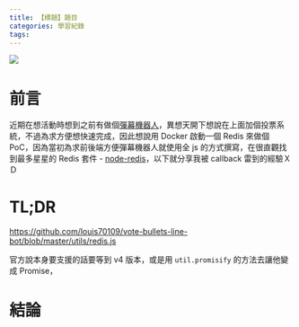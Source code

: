 ```yaml
---
title: 【標題】題目
categories: 學習紀錄
tags:
---
```


<style>
  section.compact {
    font-size: 150%  
  }
  img[alt~="center"] {
    display: block;
    margin: 0 auto;
  }
</style>

![](https://nijialin.com/images/2021/)

# 前言

近期在想活動時想到之前有做個[彈幕機器人](https://github.com/louis70109/Screen-LINE-Bullets)，異想天開下想說在上面加個投票系統，不過為求方便想快速完成，因此想說用 Docker 啟動一個 Redis 來做個 PoC，因為當初為求前後端方便彈幕機器人就使用全 js 的方式撰寫，在很直觀找到最多星星的 Redis 套件 - [node-redis](https://github.com/NodeRedis/node-redis)，以下就分享我被 callback 雷到的經驗ＸＤ

<!-- more -->

# TL;DR

https://github.com/louis70109/vote-bullets-line-bot/blob/master/utils/redis.js

官方說本身要支援的話要等到 v4 版本，或是用 `util.promisify` 的方法去讓他變成 Promise，

# 結論
